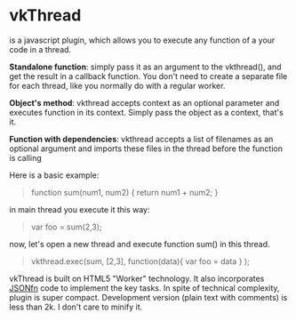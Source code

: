 vkThread
========

is a javascript plugin, which allows you to execute any function of a your code in a thread.

**Standalone function**: simply pass it as an argument to the vkthread(), and get the result in a callback function. You don't need to create a separate file for each thread, like you normally do with a regular worker.

**Object's method**: vkthread accepts context as an optional parameter and executes function in its context. Simply pass the object as a context, that's it.

**Function with dependencies**: vkthread accepts a list of filenames as an optional argument and imports these files in the thread before the function is calling

Here is a basic example:
>
> function sum(num1, num2) {
>     return num1 + num2;
>}

in main thread you execute it this way: 

>
>var foo = sum(2,3);
>

now, let's open a new thread and execute function sum() in this thread.
>
>vkthread.exec(sum, [2,3], function(data){ var foo = data } );
>

vkThread is built on HTML5 "Worker" technology. It also incorporates [JSONfn](http://www.eslinstructor.net/jsonfn/) code to implement the key tasks.
In spite of technical complexity, plugin is super compact. Development version (plain text with comments) is less than 2k. I don't care to minify it.



